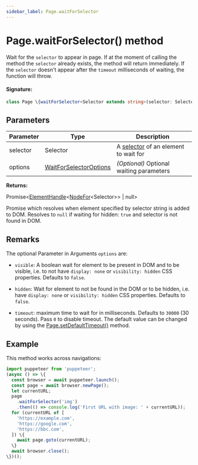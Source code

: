 ```yaml
---
sidebar_label: Page.waitForSelector
---
```


# Page.waitForSelector() method

Wait for the `selector` to appear in page. If at the moment of calling the method the `selector` already exists, the method will return immediately. If the `selector` doesn't appear after the `timeout` milliseconds of waiting, the function will throw.

#### Signature:

```typescript
class Page \{waitForSelector<Selector extends string>(selector: Selector, options?: WaitForSelectorOptions): Promise<ElementHandle<NodeFor<Selector>> | null>;\}
```

## Parameters

| Parameter | Type                                                            | Description                                                                                            |
| --------- | --------------------------------------------------------------- | ------------------------------------------------------------------------------------------------------ |
| selector  | Selector                                                        | A [selector](https://developer.mozilla.org/en-US/docs/Web/CSS/CSS_Selectors) of an element to wait for |
| options   | [WaitForSelectorOptions](./puppeteer.waitforselectoroptions.md) | _(Optional)_ Optional waiting parameters                                                               |

**Returns:**

Promise&lt;[ElementHandle](./puppeteer.elementhandle.md)&lt;[NodeFor](./puppeteer.nodefor.md)&lt;Selector&gt;&gt; \| null&gt;

Promise which resolves when element specified by selector string is added to DOM. Resolves to `null` if waiting for hidden: `true` and selector is not found in DOM.

## Remarks

The optional Parameter in Arguments `options` are:

- `visible`: A boolean wait for element to be present in DOM and to be visible, i.e. to not have `display: none` or `visibility: hidden` CSS properties. Defaults to `false`.

- `hidden`: Wait for element to not be found in the DOM or to be hidden, i.e. have `display: none` or `visibility: hidden` CSS properties. Defaults to `false`.

- `timeout`: maximum time to wait for in milliseconds. Defaults to `30000` (30 seconds). Pass `0` to disable timeout. The default value can be changed by using the [Page.setDefaultTimeout()](./puppeteer.page.setdefaulttimeout.md) method.

## Example

This method works across navigations:

```ts
import puppeteer from 'puppeteer';
(async () => \{
  const browser = await puppeteer.launch();
  const page = await browser.newPage();
  let currentURL;
  page
    .waitForSelector('img')
    .then(() => console.log('First URL with image: ' + currentURL));
  for (currentURL of [
    'https://example.com',
    'https://google.com',
    'https://bbc.com',
  ]) \{
    await page.goto(currentURL);
  \}
  await browser.close();
\})();
```
